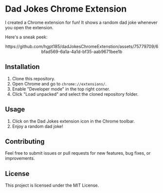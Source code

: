 # Dad Jokes Chrome Extension

I created a Chrome extension for fun! It shows a random dad joke whenever you open the extension.

Here's a sneak peek:

<p align="center">
https://github.com/hgpt185/dadJokesChromeExtenstion/assets/75779709/6bfad569-6a1a-4a1d-bf35-aab9671bee1b
</p>

## Installation

1. Clone this repository.
2. Open Chrome and go to `chrome://extensions/`.
3. Enable "Developer mode" in the top right corner.
4. Click "Load unpacked" and select the cloned repository folder.

## Usage

1. Click on the Dad Jokes extension icon in the Chrome toolbar.
2. Enjoy a random dad joke!

## Contributing

Feel free to submit issues or pull requests for new features, bug fixes, or improvements.

## License

This project is licensed under the MIT License.
